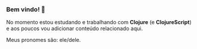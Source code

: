 ### Bem vindo! 👋

No momento estou estudando e trabalhando com **Clojure** (e **ClojureScript**) e aos poucos vou adicionar conteúdo relacionado aqui.

Meus pronomes são: ele/dele.

<!--
**marcelocra/marcelocra** is a ✨ _special_ ✨ repository because its `README.md` (this file) appears on your GitHub profile.

Here are some ideas to get you started:

- 🔭 I’m currently working on ...
- 🌱 I’m currently learning ...
- 👯 I’m looking to collaborate on ...
- 🤔 I’m looking for help with ...
- 💬 Ask me about ...
- 📫 How to reach me: ...
- 😄 Pronouns: ...
- ⚡ Fun fact: ...
-->
